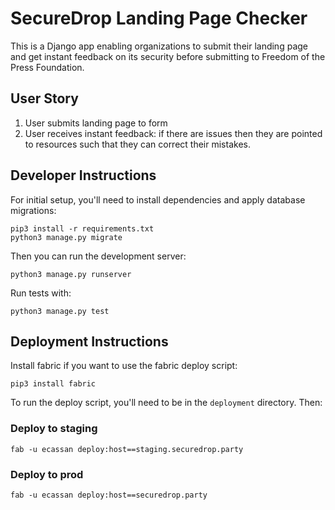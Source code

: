 # SecureDrop Landing Page Checker

This is a Django app enabling organizations to submit their landing page and get instant feedback on its security before submitting to Freedom of the Press Foundation.

## User Story

1. User submits landing page to form
2. User receives instant feedback: if there are issues then they are pointed to resources such that they can correct their mistakes.

## Developer Instructions

For initial setup, you'll need to install dependencies and apply database migrations:

```
pip3 install -r requirements.txt
python3 manage.py migrate
```

Then you can run the development server:

```
python3 manage.py runserver
```

Run tests with:

```
python3 manage.py test
```

## Deployment Instructions

Install fabric if you want to use the fabric deploy script:

```
pip3 install fabric
```

To run the deploy script, you'll need to be in the `deployment` directory. Then:

### Deploy to staging

```
fab -u ecassan deploy:host==staging.securedrop.party
```

### Deploy to prod

```
fab -u ecassan deploy:host==securedrop.party
```
